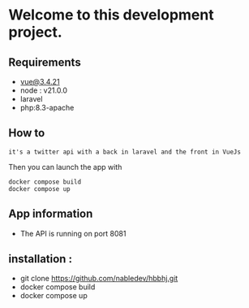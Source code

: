 
# Welcome to this development project.

## Requirements

- vue@3.4.21
- node : v21.0.0
- laravel
- php:8.3-apache

## How to

```
it's a twitter api with a back in laravel and the front in VueJs
```

Then you can launch the app with

```
docker compose build
docker compose up  
```

## App information

- The API is running on port 8081

## installation :

- git clone https://github.com/nabledev/hbbhj.git 
- docker compose build 
- docker compose up 
